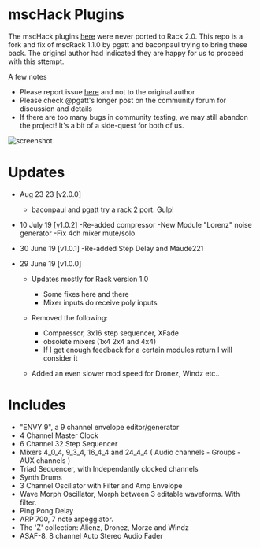 # mscHack Plugins 

The mscHack plugins [here](https://github.com/mschack/VCV-Rack-Plugins) were 
never ported to Rack 2.0. This repo is a fork and fix of mscRack 1.1.0 by pgatt and baconpaul
trying to bring these back.  The originsl author had indicated they are happy for us to proceed with this sttempt.

A few notes

- Please report issue [here](https://github.com/baconpaul/mschack-VCV-Rack-Plugins/issues/) and
not to the original author
- Please check @pgatt's longer post on the community forum for discussion and details
- If there are too many bugs in community testing, we may still abandon the project! It's a bit of a side-quest
for both of us.


![screenshot](modules.PNG)

# Updates
- Aug 23 23 [v2.0.0]
	- baconpaul and pgatt try a rack 2 port. Gulp!


- 10 July 19 [v1.0.2]
	-Re-added compressor
	-New Module "Lorenz" noise generator
	-Fix 4ch mixer mute/solo
- 30 June 19 [v1.0.1]
	-Re-added Step Delay and Maude221
- 29 June 19 [v1.0.0]
	- Updates mostly for Rack version 1.0
		- Some fixes here and there
		- Mixer inputs do receive poly inputs

	- Removed the following:
		- Compressor, 3x16 step sequencer, XFade
		- obsolete mixers (1x4 2x4 and 4x4)
		- If I get enough feedback for a certain modules return I will consider it

	- Added an even slower mod speed for Dronez, Windz etc..

# Includes
- "ENVY 9", a 9 channel envelope editor/generator
- 4 Channel Master Clock
- 6 Channel 32 Step Sequencer
- Mixers 4_0_4, 9_3_4, 16_4_4 and 24_4_4 ( Audio channels - Groups - AUX channels )
- Triad Sequencer, with Independantly clocked channels
- Synth Drums
- 3 Channel Oscillator with Filter and Amp Envelope 
- Wave Morph Oscillator, Morph between 3 editable waveforms.  With filter.
- Ping Pong Delay
- ARP 700, 7 note arpeggiator.
- The 'Z' collection: Alienz, Dronez, Morze and Windz
- ASAF-8, 8 channel Auto Stereo Audio Fader

